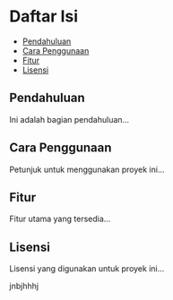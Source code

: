 # Daftar Isi
- [Pendahuluan](#pendahuluan)
- [Cara Penggunaan](#cara-penggunaan)
- [Fitur](#fitur)
- [Lisensi](#lisensi)

## Pendahuluan
Ini adalah bagian pendahuluan...

## Cara Penggunaan
Petunjuk untuk menggunakan proyek ini...

## Fitur
Fitur utama yang tersedia...

## Lisensi
Lisensi yang digunakan untuk proyek ini...

jnbjhhhj